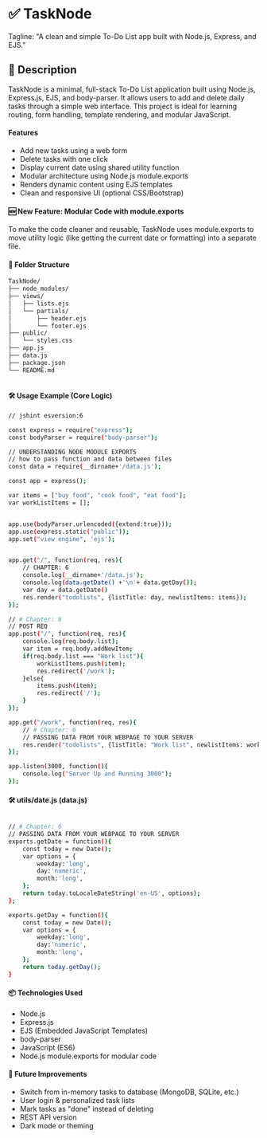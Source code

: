 # ✅ TaskNode
Tagline: "A clean and simple To-Do List app built with Node.js, Express, and EJS."

## 📘 Description
TaskNode is a minimal, full-stack To-Do List application built using Node.js, Express.js, EJS, and body-parser. It allows users to add and delete daily tasks through a simple web interface. This project is ideal for learning routing, form handling, template rendering, and modular JavaScript.

#### Features
- Add new tasks using a web form
- Delete tasks with one click
- Display current date using shared utility function
- Modular architecture using Node.js module.exports
- Renders dynamic content using EJS templates
- Clean and responsive UI (optional CSS/Bootstrap)

#### 🆕 New Feature: Modular Code with module.exports

To make the code cleaner and reusable, TaskNode uses module.exports to move utility logic (like getting the current date or formatting) into a separate file.

#### 📁 Folder Structure
``` bash 
TaskNode/
├── node_modules/
├── views/
│   ├── lists.ejs
│   └── partials/
│       ├── header.ejs
│       └── footer.ejs
├── public/
│   └── styles.css
├── app.js
├── data.js
├── package.json
└── README.md



```

#### 🛠️ Usage Example (Core Logic)

``` bash 
// jshint esversion:6

const express = require("express");
const bodyParser = require("body-parser");

// UNDERSTANDING NODE MODULE EXPORTS
// how to pass function and data between files
const data = require(__dirname+'/data.js');

const app = express();

var items = ["buy food", "cook food", "eat food"];
var workListItems = [];


app.use(bodyParser.urlencoded({extend:true}));
app.use(express.static("public"));
app.set("view engine", 'ejs');


app.get("/", function(req, res){
    // CHAPTER: 6
    console.log(__dirname+'/data.js');
    console.log(data.getDate() +'\n'+ data.getDay());
    var day = data.getDate()
    res.render("todolists", {listTitle: day, newlistItems: items});
});

// # Chapter: 6
// POST REQ
app.post("/", function(req, res){
    console.log(req.body.list);
    var item = req.body.addNewItem;
    if(req.body.list === "Work list"){
        workListItems.push(item);
        res.redirect('/work');  
    }else{
        items.push(item);
        res.redirect('/');
    }
});

app.get("/work", function(req, res){
    // # Chapter: 6
    // PASSING DATA FROM YOUR WEBPAGE TO YOUR SERVER
    res.render("todolists", {listTitle: "Work list", newlistItems: workListItems});
});

app.listen(3000, function(){
    console.log("Server Up and Running 3000");
});

```
#### 🛠️ utils/date.js (data.js)
``` bash

// # Chapter: 6
// PASSING DATA FROM YOUR WEBPAGE TO YOUR SERVER
exports.getDate = function(){
    const today = new Date();
    var options = {
        weekday:'long',
        day:'numeric',
        month:'long',
    };
    return today.toLocaleDateString('en-US', options);
};

exports.getDay = function(){
    const today = new Date();
    var options = {
        weekday:'long',
        day:'numeric',
        month:'long',
    };
    return today.getDay();
}


```

#### 📦 Technologies Used
- Node.js
- Express.js
- EJS (Embedded JavaScript Templates)
- body-parser
- JavaScript (ES6)
- Node.js module.exports for modular code

#### 📌 Future Improvements
- Switch from in-memory tasks to database (MongoDB, SQLite, etc.)
- User login & personalized task lists
- Mark tasks as "done" instead of deleting
- REST API version
- Dark mode or theming